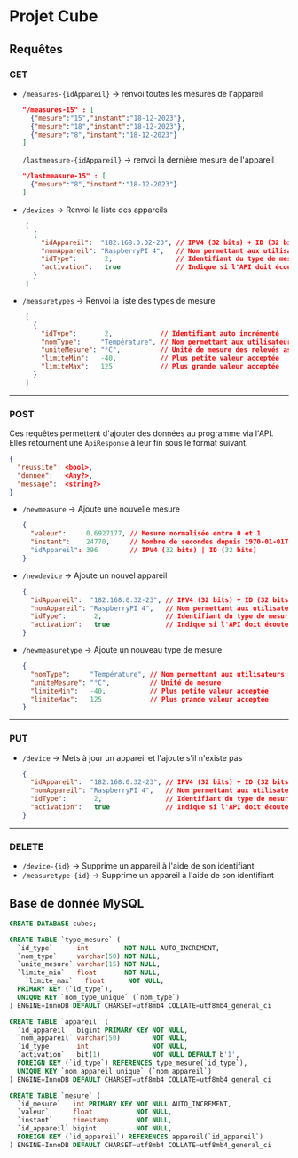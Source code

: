 # Projet Cube
## Requêtes
### GET
- `/measures-{idAppareil}` → renvoi toutes les mesures de l'appareil
  ```json
  "/measures-15" : [
    {"mesure":"15","instant":"18-12-2023"},
    {"mesure":"18","instant":"18-12-2023"},
    {"mesure":"8","instant":"18-12-2023"}
  ]
  ```
  `/lastmeasure-{idAppareil}` → renvoi la dernière mesure de l'appareil
  ```json
  "/lastmeasure-15" : [
    {"mesure":"8","instant":"18-12-2023"}
  ]
  ```
- `/devices` → Renvoi la liste des appareils
```json
    [
      {
        "idAppareil":  "182.168.0.32-23", // IPV4 (32 bits) + ID (32 bits) → doit être identique à celui de l'appareil à modifier
        "nomAppareil": "RaspberryPI 4",   // Nom permettant aux utilisateurs de distinguer les appareils
        "idType":       2,                // Identifiant du type de mesure associé
        "activation":   true              // Indique si l'API doit écouter cet appareil
      }
    ]
```
- `/measuretypes` → Renvoi la liste des types de mesure
```json
    [
      {
        "idType":       2,            // Identifiant auto incrémenté
        "nomType":     "Température", // Nom permettant aux utilisateurs de distinguer les types de mesure
        "uniteMesure": "°C",          // Unité de mesure des relevés associés
        "limiteMin":   -40,           // Plus petite valeur acceptée
        "limiteMax":   125            // Plus grande valeur acceptée
      }
    ]
```
---
### POST
Ces requêtes permettent d'ajouter des données au programme via l'API. Elles retournent une `ApiResponse` à leur fin sous le format suivant.
```json
{
  "reussite": <bool>,
  "donnee":   <Any?>,
  "message":  <string?>
}
```

- `/newmeasure` → Ajoute une nouvelle mesure
    ```json
    {
      "valeur":     0.6927177, // Mesure normalisée entre 0 et 1
      "instant":    24770,     // Nombre de secondes depuis 1970-01-01T00:00:00Z
      "idAppareil": 396        // IPV4 (32 bits) | ID (32 bits) 
    }
  ```
- `/newdevice` → Ajoute un nouvel appareil
    ```json
    {
      "idAppareil":  "182.168.0.32-23", // IPV4 (32 bits) + ID (32 bits) → doit être identique à celui de l'appareil à modifier
      "nomAppareil": "RaspberryPI 4",   // Nom permettant aux utilisateurs de distinguer les appareils
      "idType":       2,                // Identifiant du type de mesure associé
      "activation":   true              // Indique si l'API doit écouter cet appareil (`true` par défaut)
    }
  ```
- `/newmeasuretype` → Ajoute un nouveau type de mesure
    ```json
    {
      "nomType":     "Température", // Nom permettant aux utilisateurs de distinguer les types de mesure
      "uniteMesure": "°C",          // Unité de mesure
      "limiteMin":   -40,           // Plus petite valeur acceptée
      "limiteMax":   125            // Plus grande valeur acceptée
    }
  ```
---
### PUT
- `/device` → Mets à jour un appareil et l'ajoute s'il n'existe pas
    ```json
    {
      "idAppareil":  "182.168.0.32-23", // IPV4 (32 bits) + ID (32 bits) → doit être identique à celui de l'appareil à modifier
      "nomAppareil": "RaspberryPI 4",   // Nom permettant aux utilisateurs de distinguer les appareils (optionel)
      "idType":       2,                // Identifiant du type de mesure associé                       (optionel)
      "activation":   true              // Indique si l'API doit écouter cet appareil                  (`true` par défaut)
    }
  ```
---
### DELETE
- `/device-{id}` → Supprime un appareil à l'aide de son identifiant
- `/measuretype-{id}` → Supprime un appareil à l'aide de son identifiant

## Base de donnée MySQL
```sql
CREATE DATABASE cubes;

CREATE TABLE `type_mesure` (
  `id_type`      int         NOT NULL AUTO_INCREMENT,
  `nom_type`     varchar(50) NOT NULL,
  `unite_mesure` varchar(15) NOT NULL,
  `limite_min`   float       NOT NULL,
	`limite_max`   float      NOT NULL,
  PRIMARY KEY (`id_type`),
  UNIQUE KEY `nom_type_unique` (`nom_type`)
) ENGINE=InnoDB DEFAULT CHARSET=utf8mb4 COLLATE=utf8mb4_general_ci

CREATE TABLE `appareil` (
  `id_appareil`  bigint PRIMARY KEY NOT NULL,
  `nom_appareil` varchar(50)        NOT NULL,
  `id_type`      int                NOT NULL,
  `activation`   bit(1)             NOT NULL DEFAULT b'1',
  FOREIGN KEY (`id_type`) REFERENCES type_mesure(`id_type`),
  UNIQUE KEY `nom_appareil_unique` (`nom_appareil`)
) ENGINE=InnoDB DEFAULT CHARSET=utf8mb4 COLLATE=utf8mb4_general_ci

CREATE TABLE `mesure` (
  `id_mesure`   int PRIMARY KEY NOT NULL AUTO_INCREMENT,
  `valeur`      float           NOT NULL,
  `instant`     timestamp       NOT NULL,
  `id_appareil` bigint          NOT NULL,
  FOREIGN KEY (`id_appareil`) REFERENCES appareil(`id_appareil`)
) ENGINE=InnoDB DEFAULT CHARSET=utf8mb4 COLLATE=utf8mb4_general_ci
```